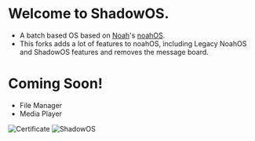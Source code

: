 # Welcome to ShadowOS.
- A batch based OS based on [Noah](https://github.com/NoahTheTechGenius)'s [noahOS](https://github.com/NoahTheTechGenius/noahOS).
- This forks adds a lot of features to noahOS, including Legacy NoahOS and ShadowOS features and removes the message board.

# Coming Soon!
- File Manager
- Media Player

![Certificate](https://github.com/ShadowElixir/ShadowOS/assets/47082432/3c30a7a2-f7a2-4cc6-b91b-0f6926328c03)
![ShadowOS](https://github.com/ShadowElixir/ShadowOS/assets/47082432/947b4cd1-9d58-4af3-8543-48f23f56ff91)

